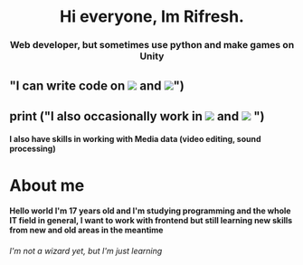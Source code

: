 

<h1 align="center"> Hi everyone, Im  Rifresh. </h1>
<h3 align="center">Web developer, but sometimes use python and make games on Unity</h3>
<h2 margin-left: 310px>  "I can write code on  <img src = "https://img.shields.io/badge/html5-%23E34F26.svg?style=for-the-badge&logo=html5&logoColor=white" </img>  and <img src = "https://img.shields.io/badge/css3-%231572B6.svg?style=for-the-badge&logo=css3&logoColor=white"</img>")  </h4> 
<h2>  print ("I also occasionally work in <img src = "https://img.shields.io/badge/python-3670A0?style=for-the-badge&logo=python&logoColor=ffdd54" </img> and <img src= "https://img.shields.io/badge/c%23-%23239120.svg?style=for-the-badge&logo=c-sharp&logoColor=white" </img> ") </h2>
<h4>I also have skills in working with Media data (video editing, sound processing)</h4>


<h1> About me </h1>
<h4>  Hello world I'm 17 years old and I'm studying programming and the whole IT field in general, I want to work with frontend but still learning new skills from new and old areas in the meantime</h4>


 <h6 >   I'm not a wizard yet, but I'm just learning  </h6>

 
